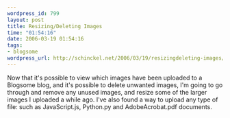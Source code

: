 ```yaml
--- 
wordpress_id: 799
layout: post
title: Resizing/Deleting Images
time: "01:54:16"
date: 2006-03-19 01:54:16
tags: 
- blogsome
wordpress_url: http://schinckel.net/2006/03/19/resizingdeleting-images/
---
```

Now that it's possible to view which images have been uploaded to a Blogsome blog, and it's possible to delete unwanted images, I'm going to go through and remove any unused images, and resize some of the larger images I uploaded a while ago. I've also found a way to upload any type of file: such as JavaScript.js, Python.py and AdobeAcrobat.pdf documents. 
